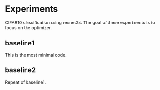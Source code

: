


# Experiments

CIFAR10 classification using resnet34. The goal of these experiments is to focus on the optimizer.

## baseline1

This is the most minimal code.

## baseline2

Repeat of baseline1.
